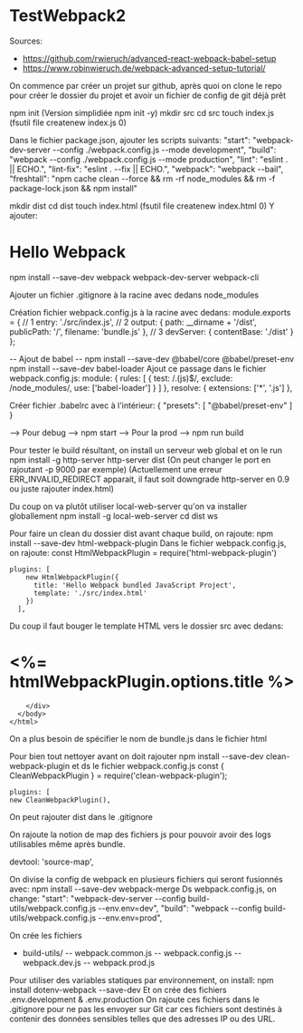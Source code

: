 # TestWebpack2

Sources:
- https://github.com/rwieruch/advanced-react-webpack-babel-setup
- https://www.robinwieruch.de/webpack-advanced-setup-tutorial/

On commence par créer un projet sur github, après quoi on clone le repo pour créer le dossier du projet et avoir un fichier de config de git déjà prêt
 
npm init (Version simplidiée npm init -y)
mkdir src
cd src
touch index.js (fsutil file createnew index.js 0)

Dans le fichier package.json, ajouter les scripts suivants:
	"start": "webpack-dev-server --config ./webpack.config.js --mode development",
    "build": "webpack --config ./webpack.config.js --mode production",
    "lint": "eslint . || ECHO.",
    "lint-fix": "eslint . --fix || ECHO.",
    "webpack": "webpack --bail",
    "freshtall": "npm cache clean --force && rm -rf node_modules && rm -f package-lock.json && npm install"
	
mkdir dist
cd dist
touch index.html (fsutil file createnew index.html 0)
Y ajouter:
	<!DOCTYPE html>
	<html>
	  <head>
		<title>Hello Webpack</title>
	  </head>
	  <body>
		<div>
		  <h1>Hello Webpack</h1>
		</div>
		<script src="./bundle.js"></script>
	  </body>
	</html>

npm install --save-dev webpack webpack-dev-server webpack-cli

Ajouter un fichier .gitignore à la racine avec dedans node_modules

Création fichier webpack.config.js à la racine avec dedans:
	module.exports = {
	  // 1
	  entry: './src/index.js',
	  // 2
	  output: {
		path: __dirname + '/dist',
		publicPath: '/',
		filename: 'bundle.js'
	  },
	  // 3
	  devServer: {
		contentBase: './dist'
	  }
	};

-- Ajout de babel --
npm install --save-dev @babel/core @babel/preset-env
npm install --save-dev babel-loader
Ajout ce passage dans le fichier webpack.config.js:
	 module: {
    rules: [
      {
        test: /\.(js)$/,
        exclude: /node_modules/,
        use: ['babel-loader']
      }
    ]
  },
  resolve: {
    extensions: ['*', '.js']
  },
  
 Créer fichier .babelrc avec à l'intérieur:
	{
	  "presets": [
		"@babel/preset-env"
	  ]
	}

--> Pour debug --> npm start
--> Pour la prod --> npm run build

Pour tester le build résultant, on install un serveur web global et on le run
	npm install -g http-server
	http-server dist (On peut changer le port en rajoutant -p 9000 par exemple)
(Actuellement une erreur ERR_INVALID_REDIRECT apparait, il faut soit downgrade http-server en 0.9 ou juste rajouter index.html)

Du coup on va plutôt utiliser local-web-server qu'on va installer globallement
	npm install -g local-web-server
	cd dist
	ws
	
Pour faire un clean du dossier dist avant chaque build, on rajoute:
npm install --save-dev html-webpack-plugin
Dans le fichier webpack.config.js, on rajoute:
	const HtmlWebpackPlugin = require('html-webpack-plugin')
	
	plugins: [
		new HtmlWebpackPlugin({
		  title: 'Hello Webpack bundled JavaScript Project',
		  template: './src/index.html'
		})
	  ],
Du coup il faut bouger le template HTML vers le dossier src avec dedans:
	<!DOCTYPE html>
	<html>
	  <head>
		<title><%= htmlWebpackPlugin.options.title %></title>
	  </head>
	  <body>
		<div>
		  <h1><%= htmlWebpackPlugin.options.title %></h1>

		</div>
	  </body>
	</html>
On a plus besoin de spécifier le nom de bundle.js dans le fichier html

Pour bien tout nettoyer avant on doit rajouter 
npm install --save-dev clean-webpack-plugin
 et ds le fichier webpack.config.js
	const { CleanWebpackPlugin } = require('clean-webpack-plugin');
	
	plugins: [
    new CleanWebpackPlugin(),
	
On peut rajouter dist dans le .gitignore

On rajoute la notion de map des fichiers js pour pouvoir avoir des logs utilisables même après bundle.

  devtool: 'source-map',
  
On divise la config de webpack en plusieurs fichiers qui seront fusionnés avec:
npm install --save-dev webpack-merge
Ds webpack.config.js, on change:
	"start": "webpack-dev-server --config build-utils/webpack.config.js --env.env=dev",
    "build": "webpack --config build-utils/webpack.config.js --env.env=prod",
	
On crée les fichiers
- build-utils/
-- webpack.common.js
-- webpack.config.js
-- webpack.dev.js
-- webpack.prod.js

Pour utiliser des variables statiques par environnement, on install:
npm install dotenv-webpack --save-dev
Et on crée des fichiers .env.development & .env.production
On rajoute ces fichiers dans le .gitignore pour ne pas les envoyer sur Git car ces fichiers sont destinés à contenir des données sensibles telles que des adresses IP ou des URL.
